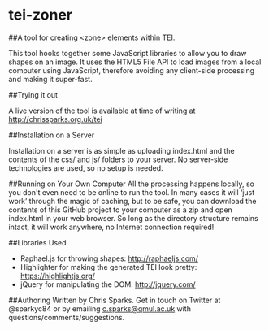 # tei-zoner
##A tool for creating &lt;zone> elements within TEI.

This tool hooks together some JavaScript libraries to allow you to draw shapes on an image.  It uses the HTML5 File API to load images from a local computer using JavaScript, therefore avoiding any client-side processing and making it super-fast.

##Trying it out

A live version of the tool is available at time of writing at http://chrissparks.org.uk/tei

##Installation on a Server

Installation on a server is as simple as uploading index.html and the contents of the css/ and js/ folders to your server.  No server-side technologies are used, so no setup is needed.

##Running on Your Own Computer
All the processing happens locally, so you don't even need to be online to run the tool.  In many cases it will ‘just work’ through the magic of caching, but to be safe, you can download the contents of this GitHub project to your computer as a zip and open index.html in your web browser.  So long as the directory structure remains intact, it will work anywhere, no Internet connection required!

##Libraries Used
- Raphael.js for throwing shapes: http://raphaeljs.com/
- Highlighter for making the generated TEI look pretty: https://highlightjs.org/
- jQuery for manipulating the DOM: http://jquery.com/

##Authoring
Written by Chris Sparks.  Get in touch on Twitter at @sparkyc84 or by emailing c.sparks@qmul.ac.uk with questions/comments/suggestions.